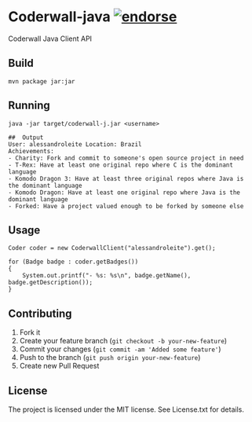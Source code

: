 # Coderwall-java [![endorse](http://api.coderwall.com/alessandroleite/endorsecount.png)](http://coderwall.com/alessandroleite)

Coderwall Java Client API

## Build

```
mvn package jar:jar
```

## Running
```
java -jar target/coderwall-j.jar <username>

##	Output
User: alessandroleite Location: Brazil 
Achievements:
- Charity: Fork and commit to someone's open source project in need
- T-Rex: Have at least one original repo where C is the dominant language
- Komodo Dragon 3: Have at least three original repos where Java is the dominant language
- Komodo Dragon: Have at least one original repo where Java is the dominant language
- Forked: Have a project valued enough to be forked by someone else

```

## Usage

```
Coder coder = new CoderwallClient("alessandroleite").get();

for (Badge badge : coder.getBadges()) 
{
	System.out.printf("- %s: %s\n", badge.getName(), badge.getDescription());
}

```

## Contributing

1. Fork it
2. Create your feature branch (`git checkout -b your-new-feature`)
3. Commit your changes (`git commit -am 'Added some feature'`)
4. Push to the branch (`git push origin your-new-feature`)
5. Create new Pull Request

## License 

The project is licensed under the MIT license. 
See License.txt for details.